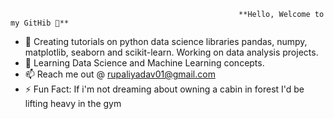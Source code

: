                                                       **Hello, Welcome to my GitHib 👋**

- 🔭 Creating tutorials on python data science libraries pandas, numpy, matplotlib, seaborn and scikit-learn. Working on data analysis projects.
- 🌱 Learning Data Science and Machine Learning concepts.
- 📫 Reach me out @ rupaliyadav01@gmail.com
- ⚡ Fun Fact: If i'm not dreaming about owning a cabin in forest I'd be lifting heavy in the gym  



<!--
**roop01/roop01** is a ✨ _special_ ✨ repository because its `README.md` (this file) appears on your GitHub profile.

Here are some ideas to get you started:

- 🔭 I’m currently working on ...
- 🌱 I’m currently learning ...
- 👯 I’m looking to collaborate on ...
- 🤔 I’m looking for help with ...
- 💬 Ask me about ...
- 📫 How to reach me: ...
- 😄 Pronouns: ...
- ⚡ Fun fact: ...
-->
